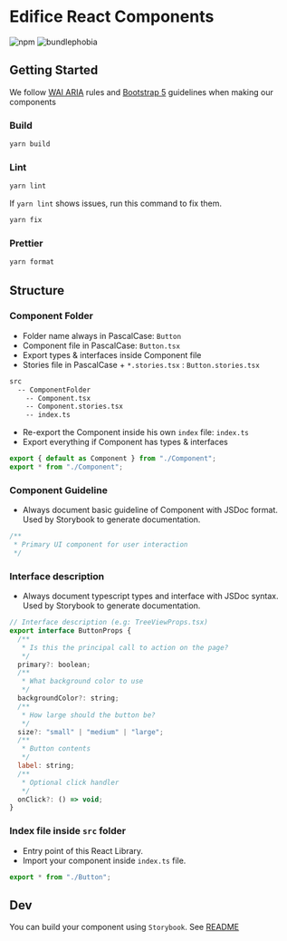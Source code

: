 # Edifice React Components

![npm](https://img.shields.io/npm/v/@ode-react-ui/components?style=flat-square)
![bundlephobia](https://img.shields.io/bundlephobia/min/@ode-react-ui/components?style=flat-square)

## Getting Started

We follow [WAI ARIA](https://www.w3.org/WAI/ARIA/apg/patterns/) rules and [Bootstrap 5](https://getbootstrap.com/docs/5.0/components/accordion/) guidelines when making our components

### Build

```bash
yarn build
```

### Lint

```bash
yarn lint
```

If `yarn lint` shows issues, run this command to fix them.

```bash
yarn fix
```

### Prettier

```bash
yarn format
```

## Structure

### Component Folder

- Folder name always in PascalCase: `Button`
- Component file in PascalCase: `Button.tsx`
- Export types & interfaces inside Component file
- Stories file in PascalCase + `*.stories.tsx` : `Button.stories.tsx`

```bash
src
  -- ComponentFolder
    -- Component.tsx
    -- Component.stories.tsx
    -- index.ts
```

- Re-export the Component inside his own `index` file: `index.ts`
- Export everything if Component has types & interfaces

```jsx
export { default as Component } from "./Component";
export * from "./Component";
```

### Component Guideline

- Always document basic guideline of Component with JSDoc format. Used by Storybook to generate documentation.

```jsx
/**
 * Primary UI component for user interaction
 */
```

### Interface description

- Always document typescript types and interface with JSDoc syntax. Used by Storybook to generate documentation.

```jsx
// Interface description (e.g: TreeViewProps.tsx)
export interface ButtonProps {
  /**
   * Is this the principal call to action on the page?
   */
  primary?: boolean;
  /**
   * What background color to use
   */
  backgroundColor?: string;
  /**
   * How large should the button be?
   */
  size?: "small" | "medium" | "large";
  /**
   * Button contents
   */
  label: string;
  /**
   * Optional click handler
   */
  onClick?: () => void;
}
```

### Index file inside `src` folder

- Entry point of this React Library.
- Import your component inside `index.ts` file.

```jsx
export * from "./Button";
```

## Dev

You can build your component using `Storybook`. See [README](../../docs//README.md)
